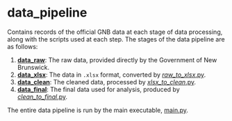 # data_pipeline

Contains records of the official GNB data at each stage of data processing,
along with the scripts used at each step. The stages of the data pipeline are
as follows:

1. [**data_raw**](data_raw): The raw data, provided directly by the Government
   of New Brunswick.
2. [**data_xlsx**](data_xlsx): The data in `.xlsx` format, converted by
   [_raw_to_xlsx_.py](helper_scripts/_raw_to_xlsx_.py).
3. [**data_clean**](data_clean): The cleaned data, processed by
   [_xlsx_to_clean_.py](helper_scripts/_xlsx_to_clean_.py).
4. [**data_final**](data_final): The final data used for analysis, produced by
   [_clean_to_final_.py](helper_scripts/_clean_to_final_.py).

The entire data pipeline is run by the main executable, [main.py](main.py).
